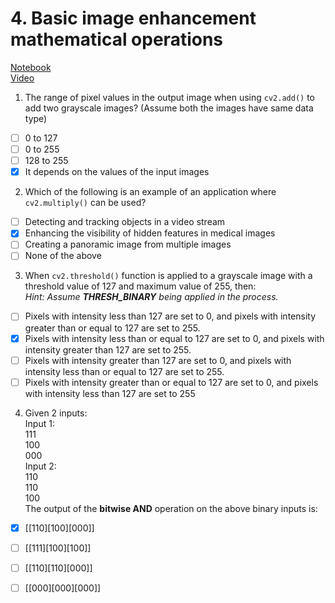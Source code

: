 # 4. Basic image enhancement mathematical operations
[Notebook](https://colab.research.google.com/drive/1ltqgOcv_aoYoxQ_5E-kFyXGf6KqSOwrg)<br>
[Video](https://www.youtube.com/watch?v=L7709jlgASk)

1. The range of pixel values in the output image when using `cv2.add()` to add two grayscale images? (Assume both the images have same data type)
- [ ] 0 to 127
- [ ] 0 to 255
- [ ] 128 to 255
- [x] It depends on the values of the input images

2. Which of the following is an example of an application where `cv2.multiply()` can be used?
- [ ] Detecting and tracking objects in a video stream
- [x] Enhancing the visibility of hidden features in medical images
- [ ] Creating a panoramic image from multiple images
- [ ] None of the above 

3. When `cv2.threshold()` function is applied to a grayscale image with a threshold value of 127 and maximum value of 255, then:<br>
*Hint: Assume **THRESH_BINARY** being applied in the process.*
- [ ] Pixels with intensity less than 127 are set to 0, and pixels with intensity greater than or equal to 127 are set to 255.
- [x] Pixels with intensity less than or equal to 127 are set to 0, and pixels with intensity greater than 127 are set to 255.
- [ ] Pixels with intensity greater than 127 are set to 0, and pixels with intensity less than or equal to 127 are set to 255.
- [ ] Pixels with intensity greater than or equal to 127 are set to 0, and pixels with intensity less than 127 are set to 255

4. Given 2 inputs:<br>
Input 1:<br>
111<br>100<br>000<br>
Input 2:<br>
110<br>110<br>100<br>
The output of the **bitwise AND** operation on the above binary inputs is:

- [x] [[110][100][000]]
- [ ] [[111][100][100]]
- [ ] [[110][110][000]]
- [ ] [[000][000][000]]


